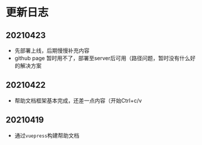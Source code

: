 # 更新日志

## 20210423

- 先部署上线，后期慢慢补充内容
- github page 暂时用不了，部署至server后可用（路径问题，暂时没有什么好的解决方案

## 20210422

- 帮助文档框架基本完成，还差一点内容（开始Ctrl+c/v

## 20210419

- 通过`vuepress`构建帮助文档
